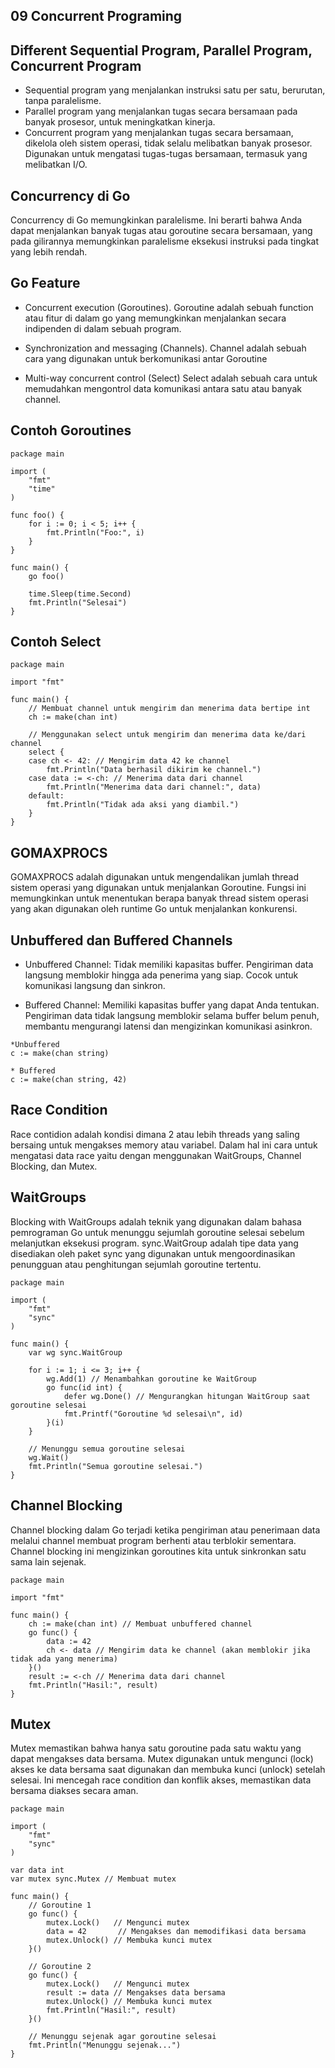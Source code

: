 ## 09 Concurrent Programing

## Different Sequential Program, Parallel Program, Concurrent Program
* Sequential program yang menjalankan instruksi satu per satu, berurutan, tanpa paralelisme.
* Parallel program yang menjalankan tugas secara bersamaan pada banyak prosesor, untuk meningkatkan kinerja.
* Concurrent program yang menjalankan tugas secara bersamaan, dikelola oleh sistem operasi, tidak selalu melibatkan banyak prosesor. Digunakan untuk mengatasi tugas-tugas bersamaan, termasuk yang melibatkan I/O.

## Concurrency di Go
Concurrency di Go memungkinkan paralelisme. Ini berarti bahwa Anda dapat menjalankan banyak tugas atau goroutine secara bersamaan, yang pada gilirannya memungkinkan paralelisme eksekusi instruksi pada tingkat yang lebih rendah.

## Go Feature
* Concurrent execution (Goroutines).
Goroutine adalah sebuah function atau fitur di dalam go yang memungkinkan menjalankan secara indipenden di dalam sebuah program.

* Synchronization and messaging (Channels).
Channel adalah sebuah cara yang digunakan untuk berkomunikasi antar Goroutine

* Multi-way concurrent control (Select)
Select adalah sebuah cara untuk memudahkan mengontrol data komunikasi antara satu atau banyak channel.

## Contoh Goroutines
```
package main

import (
    "fmt"
    "time"
)

func foo() {
    for i := 0; i < 5; i++ {
        fmt.Println("Foo:", i)
    }
}

func main() {
    go foo()

    time.Sleep(time.Second)
    fmt.Println("Selesai")
}
```

## Contoh Select
```
package main

import "fmt"

func main() {
    // Membuat channel untuk mengirim dan menerima data bertipe int
    ch := make(chan int)

    // Menggunakan select untuk mengirim dan menerima data ke/dari channel
    select {
    case ch <- 42: // Mengirim data 42 ke channel
        fmt.Println("Data berhasil dikirim ke channel.")
    case data := <-ch: // Menerima data dari channel
        fmt.Println("Menerima data dari channel:", data)
    default:
        fmt.Println("Tidak ada aksi yang diambil.")
    }
}
```

## GOMAXPROCS
GOMAXPROCS adalah digunakan untuk mengendalikan jumlah thread sistem operasi yang digunakan untuk menjalankan Goroutine. Fungsi ini memungkinkan untuk menentukan berapa banyak thread sistem operasi yang akan digunakan oleh runtime Go untuk menjalankan konkurensi.

## Unbuffered dan Buffered Channels
* Unbuffered Channel: Tidak memiliki kapasitas buffer. Pengiriman data langsung memblokir hingga ada penerima yang siap. Cocok untuk komunikasi langsung dan sinkron.

* Buffered Channel: Memiliki kapasitas buffer yang dapat Anda tentukan. Pengiriman data tidak langsung memblokir selama buffer belum penuh, membantu mengurangi latensi dan mengizinkan komunikasi asinkron.

```
*Unbuffered
c := make(chan string)

* Buffered
c := make(chan string, 42)
```

## Race Condition
Race contidion adalah kondisi dimana 2 atau lebih threads yang saling bersaing untuk mengakses memory atau variabel. Dalam hal ini cara untuk mengatasi data race yaitu dengan menggunakan WaitGroups, Channel Blocking, dan Mutex.

## WaitGroups
Blocking with WaitGroups adalah teknik yang digunakan dalam bahasa pemrograman Go untuk menunggu sejumlah goroutine selesai sebelum melanjutkan eksekusi program. sync.WaitGroup adalah tipe data yang disediakan oleh paket sync yang digunakan untuk mengoordinasikan penungguan atau penghitungan sejumlah goroutine tertentu.

```
package main

import (
    "fmt"
    "sync"
)

func main() {
    var wg sync.WaitGroup

    for i := 1; i <= 3; i++ {
        wg.Add(1) // Menambahkan goroutine ke WaitGroup
        go func(id int) {
            defer wg.Done() // Mengurangkan hitungan WaitGroup saat goroutine selesai
            fmt.Printf("Goroutine %d selesai\n", id)
        }(i)
    }

    // Menunggu semua goroutine selesai
    wg.Wait()
    fmt.Println("Semua goroutine selesai.")
}
```

## Channel Blocking
Channel blocking dalam Go terjadi ketika pengiriman atau penerimaan data melalui channel membuat program berhenti atau terblokir sementara. Channel blocking ini mengizinkan goroutines kita untuk sinkronkan satu sama lain sejenak. 

```
package main

import "fmt"

func main() {
    ch := make(chan int) // Membuat unbuffered channel
    go func() {
        data := 42
        ch <- data // Mengirim data ke channel (akan memblokir jika tidak ada yang menerima)
    }()
    result := <-ch // Menerima data dari channel
    fmt.Println("Hasil:", result)
}
```

## Mutex
Mutex memastikan bahwa hanya satu goroutine pada satu waktu yang dapat mengakses data bersama. Mutex digunakan untuk mengunci (lock) akses ke data bersama saat digunakan dan membuka kunci (unlock) setelah selesai. Ini mencegah race condition dan konflik akses, memastikan data bersama diakses secara aman.

```
package main

import (
    "fmt"
    "sync"
)

var data int
var mutex sync.Mutex // Membuat mutex

func main() {
    // Goroutine 1
    go func() {
        mutex.Lock()   // Mengunci mutex
        data = 42       // Mengakses dan memodifikasi data bersama
        mutex.Unlock() // Membuka kunci mutex
    }()

    // Goroutine 2
    go func() {
        mutex.Lock()   // Mengunci mutex
        result := data // Mengakses data bersama
        mutex.Unlock() // Membuka kunci mutex
        fmt.Println("Hasil:", result)
    }()

    // Menunggu sejenak agar goroutine selesai
    fmt.Println("Menunggu sejenak...")
}
```
